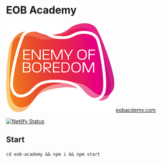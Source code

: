 # EOB Academy

![EOB Academy](https://github.com/MantasMikal/eob-academy/blob/master/web/static/asset/logo.png?raw=true)
[eobacdemy.com](http://eobacademy.com)

[![Netlify Status](https://api.netlify.com/api/v1/badges/9b190ed4-c8fe-4748-98c7-498ed8bf59a7/deploy-status)](https://app.netlify.com/sites/eobacademy/deploys)

## Start

```cd eob-academy && npm i && npm start```
